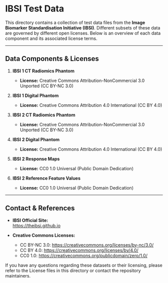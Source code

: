# IBSI Test Data

This directory contains a collection of test data files from the **Image Biomarker Standardisation Initiative (IBSI)**. Different subsets of these data are governed by different open licenses. Below is an overview of each data component and its associated license terms.

---

## Data Components & Licenses

1. **IBSI 1 CT Radiomics Phantom**  
   - **License:** Creative Commons Attribution-NonCommercial 3.0 Unported (CC BY-NC 3.0)

2. **IBSI 1 Digital Phantom**  
   - **License:** Creative Commons Attribution 4.0 International (CC BY 4.0)

3. **IBSI 2 CT Radiomics Phantom**  
   - **License:** Creative Commons Attribution-NonCommercial 3.0 Unported (CC BY-NC 3.0)

4. **IBSI 2 Digital Phantom**  
   - **License:** Creative Commons Attribution 4.0 International (CC BY 4.0)

5. **IBSI 2 Response Maps**  
   - **License:** CC0 1.0 Universal (Public Domain Dedication)

6. **IBSI 2 Reference Feature Values**  
   - **License:** CC0 1.0 Universal (Public Domain Dedication)


---
    
## Contact & References

- **IBSI Official Site:**  
  https://theibsi.github.io

- **Creative Commons Licenses:**  
  - CC BY-NC 3.0: https://creativecommons.org/licenses/by-nc/3.0/  
  - CC BY 4.0: https://creativecommons.org/licenses/by/4.0/  
  - CC0 1.0: https://creativecommons.org/publicdomain/zero/1.0/

If you have any questions regarding these datasets or their licensing, please refer to the License files in this directory or contact the repository maintainers.